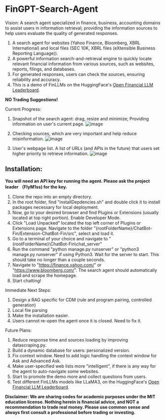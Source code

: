 # FinGPT-Search-Agent

Vision: A search agent specialized in finance, business, accounting domains to assist users in information retrieval; providing the information sources to help users evaluate the quality of generated responses.

1. A search agent for websites (Yahoo Finance, Bloomberg, XBRL International) and local files (SEC 10K, XBRL files (eXtensible Business Reporting Language)).
2. A powerful information search-and-retrieval engine to quickly locate relevant financial information from various sources, such as websites, reports, filings, and databases.
3. For generated responses, users can check the sources, ensuring reliability and accuracy.
4. This is a demo of FinLLMs on the HuggingFace's [Open Financial LLM Leaderboard](https://huggingface.co/spaces/TheFinAI/Open-Financial-LLM-Leaderboard).

**NO Trading Suggestions!**

Current Progress:

1. Snapshot of the search agent: drag, resize and minimize; Providing information on user's current page.
   ![image](https://github.com/YangletLiu/FinLLM-Search-Agent/blob/main/figures/snapshot.png)

2. Checking sources, which are very important and help reduce misinformation.
   ![image](https://github.com/YangletLiu/FinGPT-Search-Agent/blob/main/figures/sources.png)

3. User's webpage list. A list of URLs (and APIs in the future) that users set higher priority to retrieve information.
   ![image](https://github.com/YangletLiu/FinGPT-Search-Agent/blob/main/figures/user_preferred.png)


## Installation:
**You will need an API key for running the agent. Please ask the project leader （FlyM1ss) for the key.**
1. Clone the repo into an empty directory.
2. In the root folder, find "installDepdencies.sh" and double click it to install packages necessary for local deployment.
3. Now, go to your desired browser and find Plugins or Extensions (usually located at top right portion). Enable Developer Mode.
4. Click "Load Unpacked" located the top left corner of Plugins or Extensions page. Navigate to the folder "{rootFolderName}/ChatBot-Fin/Extension-ChatBot-Fin/src", select and load it.
5. Go to a terminal of your choice and navigate to "{rootFolderName}\ChatBot-Fin\chat_server"
6. Run the command "python manage.py runserver"  or "python3 manage.py runserver" if using Python3. Wait for the server to start. This should take no longer than a couple seconds.
7. Navigate to "https://finance.yahoo.com/" or "https://www.bloomberg.com/". The search agent should automatically load and scrape the homepage.
8. Start chatting!

Immediate Next Steps:
1. Design a RAG specific for CDM (rule and program pairing, controlled generation)
2. Local file parsing
3. Make the installation easier.
4. Users cannot re-open the agent once it is closed. Need to fix it.


Future Plans:
1. Reduce response time and sources loading by improving datascraping.py.
2. Build a dynamic database for users: personalized version.
3. Fix context window. Need to add logic handling the context window for Ask and Advanced Ask.
4. Make user-specified web lists more "intelligent", if there is any way for the agent to auto-navigate some websites.
5. Start to promote the demo more and collect questions from users.
6. Test different FinLLMs models like LLaMA3, on the HuggingFace's [Open Financial LLM Leaderboard](https://huggingface.co/spaces/TheFinAI/Open-Financial-LLM-Leaderboard).


**Disclaimer: We are sharing codes for academic purposes under the MIT education license. Nothing herein is financial advice, and NOT a recommendation to trade real money. Please use common sense and always first consult a professional before trading or investing.**
